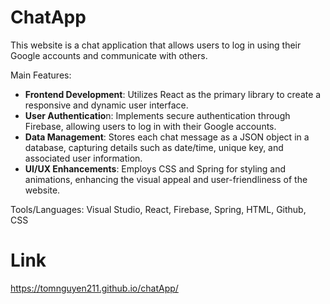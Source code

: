 # ChatApp
This website is a chat application that allows users to log in using their Google accounts and communicate with others.

Main Features:
-  **Frontend Development**: Utilizes React as the primary library to create a responsive and dynamic user interface.
-  **User Authenticatio**n: Implements secure authentication through Firebase, allowing users to log in with their Google accounts.
-  **Data Management**: Stores each chat message as a JSON object in a database, capturing details such as date/time, unique key, and associated user information.
-  **UI/UX Enhancements**: Employs CSS and Spring for styling and animations, enhancing the visual appeal and user-friendliness of the website.

Tools/Languages: Visual Studio, React, Firebase, Spring, HTML, Github, CSS 
# Link
https://tomnguyen211.github.io/chatApp/
